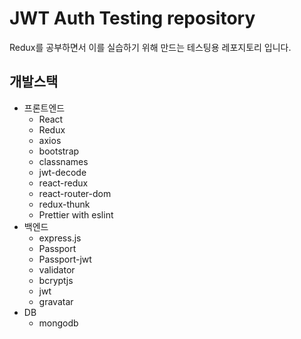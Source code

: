 # JWT Auth Testing repository
Redux를 공부하면서 이를 실습하기 위해 만드는 테스팅용 레포지토리 입니다.

## 개발스택
* 프론트엔드
  * React
  * Redux
  * axios
  * bootstrap
  * classnames
  * jwt-decode
  * react-redux
  * react-router-dom
  * redux-thunk
  * Prettier with eslint
* 백엔드
  * express.js
  * Passport
  * Passport-jwt
  * validator
  * bcryptjs
  * jwt
  * gravatar
* DB
  * mongodb